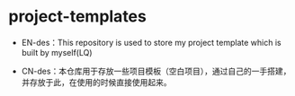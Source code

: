 # project-templates
- EN-des：This repository is used to store my project template which is built by myself(LQ)

- CN-des：本仓库用于存放一些项目模板（空白项目），通过自己的一手搭建，并存放于此，在使用的时候直接使用起来。

